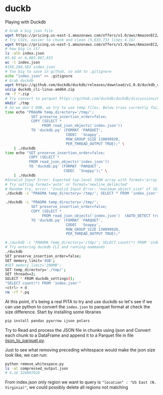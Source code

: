 # duckb
Playing with Duckdb

```bash
# Grab a big json file
wget https://pricing.us-east-1.amazonaws.com/offers/v1.0/aws/AmazonEC2/current/index.json
# Try CSVs, easier to chunk and clean (5,833,733 lines 4.1G)
wget https://pricing.us-east-1.amazonaws.com/offers/v1.0/aws/AmazonEC2/current/index.csv
# how big is it?
ls -alh index.json
#5.6G or 6,003,967,653
wc -l index.json 
#158,204,582 index.json
# Too big to save in github, so add to .gitignore
echo "index.json" >> .gitignore
# Grab duckdb
wget https://github.com/duckdb/duckdb/releases/download/v1.0.0/duckdb_cli-linux-amd64.zip
unzip duckdb_cli-linux-amd64.zip
rm -f *.zip
# Try convert to parquet https://github.com/duckdb/duckdb/discussions/6478
mkdir ./tmp
# So we don't OOB, we try to use temp files. Below tries currently faii
time echo "PRAGMA temp_directory='/tmp/';
            SET preserve_insertion_order=false;
            COPY (SELECT *
                 FROM read_json_objects('index.json'))
            TO 'duckdb.pq' (FORMAT 'PARQUET',
                            CODEC  'Snappy',
                            ROW_GROUP_SIZE 130099920,
                            PER_THREAD_OUTPUT TRUE);" \
    | ./duckdb
time echo "SET preserve_insertion_order=false;
           COPY (SELECT *
           FROM read_json_objects('index.json'))
           TO 'duckdb.pq' (FORMAT 'PARQUET',
                           CODEC  'Snappy');" \
    | ./duckdb
#Invalid Input Error: Expected top-level JSON array with format='array', but first character is '{' in file "index.json".
# Try setting format='auto' or format='newline_delimited'
# Random try, error: "Invalid Input Error: "maximum_object_size" of 16777216 bytes exceeded while reading file "index.json" (>33554428 bytes). Try increasing "maximum_object_size"."
./duckdb -c "PRAGMA temp_directory='/tmp/'; SELECT * FROM 'index.json'"

./duckdb -c "PRAGMA temp_directory='/tmp/';
            SET preserve_insertion_order=false;
            COPY (SELECT *
                 FROM read_json_objects('index.json')  (AUTO_DETECT true))
            TO 'duckdb.pq' (FORMAT 'PARQUET',
                            CODEC  'Snappy',
                            ROW_GROUP_SIZE 130099920,
                            PER_THREAD_OUTPUT TRUE);"

#./duckdb -c "PRAGMA temp_directory='/tmp/'; SELECT count(*) FROM 'index.json'"
# Try entering duckdb CLI and running oommands
./duckdb
SET preserve_insertion_order=false;
SET memory_limit='4GB';
#SET memory_limit='200MB';
SET temp_directory='./tmp/';
SET threads=2;
SELECT * FROM duckdb_settings();
"SELECT count(*) FROM 'index.json'"
<ctrl> + d
rm -rf *.pq
```

At this point, it's being a real PITA to try and use duckdb so let's see if we can use python to convert the `index.json` to parquet format at check the size difference.
Start by installing some libraries
```bash
pip install pandas pyarrow ijson polars
```

Try to Read and process the JSON file in chunks using ijson and Convert each chunk to a DataFrame and append it to a Parquet file in file [ijson_to_parquet.py](./ijson_to_parquet.py).

Just to see what removing preceding whitespace would make the json size look like, we can run:
[](./remove_whitespace.py)
```bash
python remove_whitespace.py
ls -al compressed_output.json
# 4.1G 326807926
```

From index.json only region we want to query is `"location" : "US East (N. Virginia)"`, we could possibly delete all regions not matching
